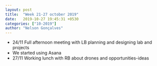 ```yaml
---
layout: post
title:  "Week 21-27 october 2019"
date:   2019-10-27 19:45:31 +0530
categories: ["10-2019"]
author: "Nelson Gonçalves"
---
```




* 24/11 Full afternoon meeting with LB planning and designing lab and projects
* We started using Asana
* 27/11 Working lunch with RB about drones and opportunities-ideas



